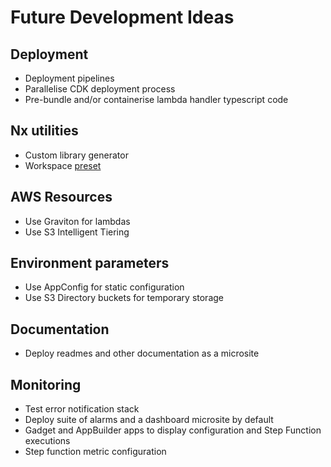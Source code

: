 # Future Development Ideas

## Deployment

- Deployment pipelines
- Parallelise CDK deployment process
- Pre-bundle and/or containerise lambda handler typescript code

## Nx utilities

- Custom library generator
- Workspace [preset](https://nx.dev/extending-nx/recipes/create-preset)

## AWS Resources

- Use Graviton for lambdas
- Use S3 Intelligent Tiering

## Environment parameters

- Use AppConfig for static configuration
- Use S3 Directory buckets for temporary storage

## Documentation

- Deploy readmes and other documentation as a microsite

## Monitoring

- Test error notification stack
- Deploy suite of alarms and a dashboard microsite by default
- Gadget and AppBuilder apps to display configuration and Step Function executions
- Step function metric configuration
